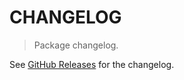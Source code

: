 # CHANGELOG

> Package changelog.

See [GitHub Releases](https://github.com/stdlib-js/iter-none/releases) for the changelog.